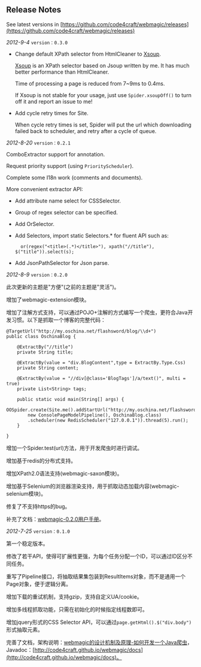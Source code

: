 Release Notes
----
See latest versions in [https://github.com/code4craft/webmagic/releases](https://github.com/code4craft/webmagic/releases)

*2012-9-4* `version：0.3.0`

* Change default XPath selector from HtmlCleaner to [Xsoup](https://github.com/code4craft/xsoup).
	
	[Xsoup](https://github.com/code4craft/xsoup) is an XPath selector based on Jsoup written by me. It has much better performance than HtmlCleaner.
	
	Time of processing a page is reduced from 7~9ms to 0.4ms.
	
	If Xsoup is not stable for your usage, just use `Spider.xsoupOff()` to turn off it and report an issue to me!
	
* Add cycle retry times for Site.
	
	When cycle retry times is set, Spider will put the url which downloading failed  back to scheduler, and retry after a cycle of queue.

*2012-8-20* `version：0.2.1`

ComboExtractor support for annotation.

Request priority support (using `PriorityScheduler`).

Complete some I18n work (comments and documents).

More convenient extractor API:

* Add attribute name select for CSSSelector.
* Group of regex selector can be specified.
* Add OrSelector.
* Add Selectors, import static Selectors.* for fluent API such as:
		
		or(regex("<title>(.*)</title>"), xpath("//title"), $("title")).select(s);
* Add JsonPathSelector for Json parse.
		
*2012-8-9* `version：0.2.0`

此次更新的主题是"方便"(之前的主题是"灵活")。

增加了webmagic-extension模块。

增加了注解方式支持，可以通过POJO+注解的方式编写一个爬虫，更符合Java开发习惯。以下是抓取一个博客的完整代码：

    @TargetUrl("http://my.oschina.net/flashsword/blog/\\d+")
    public class OschinaBlog {

        @ExtractBy("//title")
        private String title;

        @ExtractBy(value = "div.BlogContent",type = ExtractBy.Type.Css)
        private String content;

        @ExtractBy(value = "//div[@class='BlogTags']/a/text()", multi = true)
        private List<String> tags;

        public static void main(String[] args) {
            OOSpider.create(Site.me().addStartUrl("http://my.oschina.net/flashsword/blog"),
            new ConsolePageModelPipeline(), OschinaBlog.class)
            .scheduler(new RedisScheduler("127.0.0.1")).thread(5).run();
        }

    }

增加一个Spider.test(url)方法，用于开发爬虫时进行调试。

增加基于redis的分布式支持。

增加XPath2.0语法支持(webmagic-saxon模块)。

增加基于Selenium的浏览器渲染支持，用于抓取动态加载内容(webmagic-selenium模块)。

修复了不支持https的bug。

补充了文档：[webmagic-0.2.0用户手册](http://code4craft.github.io/webmagic/)。

*2012-7-25* `version：0.1.0`

第一个稳定版本。

修改了若干API，使得可扩展性更强，为每个任务分配一个ID，可以通过ID区分不同任务。

重写了Pipeline接口，将抽取结果集包装到ResultItems对象，而不是通用一个Page对象，便于逻辑分离。

增加下载的重试机制，支持gzip，支持自定义UA/cookie。

增加多线程抓取功能，只需在初始化的时候指定线程数即可。

增加jquery形式的CSS Selector API，可以通过`page.getHtml().$("div.body")`形式抽取元素。

完善了文档，架构说明：[webmagic的设计机制及原理-如何开发一个Java爬虫](http://my.oschina.net/flashsword/blog/145796)，Javadoc：[http://code4craft.github.io/webmagic/docs](http://code4craft.github.io/webmagic/docs)。